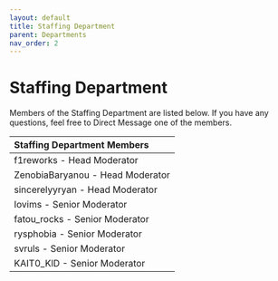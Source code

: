 ```yaml
---
layout: default
title: Staffing Department
parent: Departments
nav_order: 2
---
```


# Staffing Department
Members of the Staffing Department are listed below. If you have any questions, feel free to Direct Message one of the members.

| Staffing Department Members      | 
|:-------------|
| f1reworks - Head Moderator |
| ZenobiaBaryanou - Head Moderator |
| sincerelyyryan - Head Moderator |
| Iovims - Senior Moderator |
| fatou_rocks - Senior Moderator |
| rysphobia - Senior Moderator |
| svruls - Senior Moderator |
| KAIT0_KlD - Senior Moderator |
